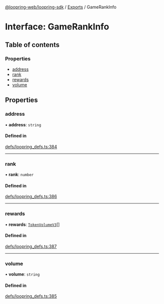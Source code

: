 [@loopring-web/loopring-sdk](../README.md) / [Exports](../modules.md) / GameRankInfo

# Interface: GameRankInfo

## Table of contents

### Properties

- [address](GameRankInfo.md#address)
- [rank](GameRankInfo.md#rank)
- [rewards](GameRankInfo.md#rewards)
- [volume](GameRankInfo.md#volume)

## Properties

### address

• **address**: `string`

#### Defined in

[defs/loopring_defs.ts:384](https://github.com/Loopring/loopring_sdk/blob/532648f/src/defs/loopring_defs.ts#L384)

___

### rank

• **rank**: `number`

#### Defined in

[defs/loopring_defs.ts:386](https://github.com/Loopring/loopring_sdk/blob/532648f/src/defs/loopring_defs.ts#L386)

___

### rewards

• **rewards**: [`TokenVolumeV3`](TokenVolumeV3.md)[]

#### Defined in

[defs/loopring_defs.ts:387](https://github.com/Loopring/loopring_sdk/blob/532648f/src/defs/loopring_defs.ts#L387)

___

### volume

• **volume**: `string`

#### Defined in

[defs/loopring_defs.ts:385](https://github.com/Loopring/loopring_sdk/blob/532648f/src/defs/loopring_defs.ts#L385)
